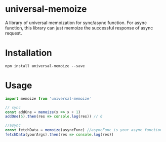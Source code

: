 # universal-memoize
A library of universal memoization for sync/async function. For async function, this library can just memoize the successful response of async request.

# Installation
```
npm install universal-memoize --save
```

# Usage
```javascript
import memoize from 'universal-memoize'

// sync
const addOne = memoize(x => x + 1)
addOne(5).then(res => console.log(res)) // 6

//async
const fetchData = memoize(asyncFunc) //asyncFunc is your async function as 'uri => fetch(uri)'
fetchData(yourArgs).then(res => console.log(res))

```


